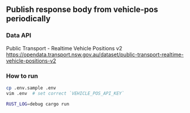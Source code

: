 ## Publish response body from vehicle-pos periodically

### Data API

Public Transport - Realtime Vehicle Positions v2
<https://opendata.transport.nsw.gov.au/dataset/public-transport-realtime-vehicle-positions-v2>

### How to run

```bash
cp .env.sample .env
vim .env  # set correct `VEHICLE_POS_API_KEY`

RUST_LOG=debug cargo run
```
